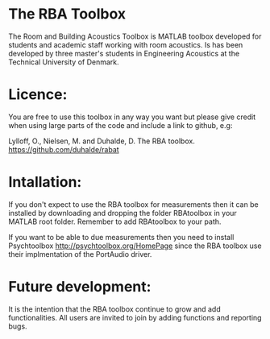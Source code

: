 The RBA Toolbox
=====

The Room and Building Acoustics Toolbox is MATLAB toolbox developed for students and academic staff 
working with room acoustics. Is has been developed by three master's students in Engineering Acoustics at the Technical
University of Denmark.

Licence:
=====
You are free to use this toolbox in any way you want but please give credit when using large parts of the code and 
include a link to github, e.g:

Lylloff, O., Nielsen, M. and Duhalde, D. The RBA toolbox. https://github.com/duhalde/rabat

Intallation:
=====
If you don't expect to use the RBA toolbox for measurements then it can be installed by downloading and dropping the 
folder RBAtoolbox in your MATLAB root folder. Remember to add RBAtoolbox to your path.

If you want to be able to due measurements then you need to install Psychtoolbox http://psychtoolbox.org/HomePage since 
the RBA toolbox use their implmentation of the PortAudio driver.

Future development:
=====
It is the intention that the RBA toolbox continue to grow and add functionalities. All users are invited to join by adding 
functions and reporting bugs.
